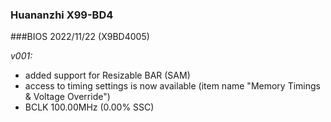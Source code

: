 ### Huananzhi X99-BD4
###BIOS 2022/11/22 (X9BD4005)

*v001:*
* added support for Resizable BAR (SAM)
* access to timing settings is now available (item name "Memory Timings & Voltage Override")
* BCLK 100.00MHz (0.00% SSC)